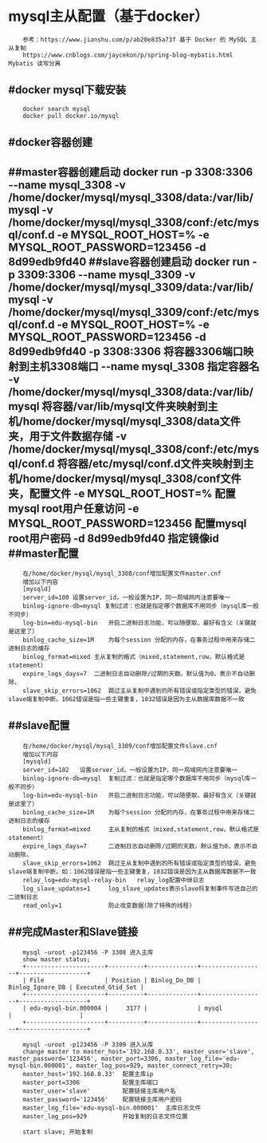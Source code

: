mysql主从配置（基于docker）
=================
        参考：https://www.jianshu.com/p/ab20e835a73f 基于 Docker 的 MySQL 主从复制
        https://www.cnblogs.com/jaycekon/p/spring-blog-mybatis.html  Mybatis 读写分离
#docker mysql下载安装
--------------------
        docker search mysql
        docker pull docker.io/mysql
#docker容器创建
--------------------
##master容器创建启动
        docker run -p 3308:3306 --name mysql_3308 -v /home/docker/mysql/mysql_3308/data:/var/lib/mysql -v /home/docker/mysql/mysql_3308/conf:/etc/mysql/conf.d -e MYSQL_ROOT_HOST=% -e MYSQL_ROOT_PASSWORD=123456 -d 8d99edb9fd40
##slave容器创建启动
        docker run -p 3309:3306 --name mysql_3309 -v /home/docker/mysql/mysql_3309/data:/var/lib/mysql -v /home/docker/mysql/mysql_3309/conf:/etc/mysql/conf.d -e MYSQL_ROOT_HOST=% -e MYSQL_ROOT_PASSWORD=123456 -d 8d99edb9fd40
        -p 3308:3306 将容器3306端口映射到主机3308端口
        --name mysql_3308   指定容器名
        -v /home/docker/mysql/mysql_3308/data:/var/lib/mysql 将容器/var/lib/mysql文件夹映射到主机/home/docker/mysql/mysql_3308/data文件夹，用于文件数据存储
        -v /home/docker/mysql/mysql_3308/conf:/etc/mysql/conf.d 将容器/etc/mysql/conf.d文件夹映射到主机/home/docker/mysql/mysql_3308/conf文件夹，配置文件
        -e MYSQL_ROOT_HOST=%    配置mysql root用户任意访问
        -e MYSQL_ROOT_PASSWORD=123456   配置mysql root用户密码
        -d 8d99edb9fd40     指定镜像id
##master配置
--------------------
        在/home/docker/mysql/mysql_3308/conf增加配置文件master.cnf
        增加以下内容
        [mysqld]
        server_id=100 设置server_id，一般设置为IP，同一局域网内注意要唯一
        binlog-ignore-db=mysql 复制过滤：也就是指定哪个数据库不用同步（mysql库一般不同步）
        log-bin=edu-mysql-bin   开启二进制日志功能，可以随便取，最好有含义（关键就是这里了）
        binlog_cache_size=1M    为每个session 分配的内存，在事务过程中用来存储二进制日志的缓存
        binlog_format=mixed 主从复制的格式（mixed,statement,row，默认格式是statement）
        expire_logs_days=7  二进制日志自动删除/过期的天数。默认值为0，表示不自动删除。
        slave_skip_errors=1062  跳过主从复制中遇到的所有错误或指定类型的错误，避免slave端复制中断。1062错误是指一些主键重复，1032错误是因为主从数据库数据不一致
##slave配置
--------------------
        在/home/docker/mysql/mysql_3309/conf增加配置文件slave.cnf
        增加以下内容
        [mysqld]
        server_id=102   设置server_id，一般设置为IP，同一局域网内注意要唯一
        binlog-ignore-db=mysql  复制过滤：也就是指定哪个数据库不用同步（mysql库一般不同步）
        log-bin=edu-mysql-bin   开启二进制日志功能，可以随便取，最好有含义（关键就是这里了）
        binlog_cache_size=1M    为每个session 分配的内存，在事务过程中用来存储二进制日志的缓存
        binlog_format=mixed     主从复制的格式（mixed,statement,row，默认格式是statement）
        expire_logs_days=7      二进制日志自动删除/过期的天数。默认值为0，表示不自动删除。
        slave_skip_errors=1062  跳过主从复制中遇到的所有错误或指定类型的错误，避免slave端复制中断。如：1062错误是指一些主键重复，1032错误是因为主从数据库数据不一致
        relay_log=edu-mysql-relay-bin   relay_log配置中继日志
        log_slave_updates=1     log_slave_updates表示slave将复制事件写进自己的二进制日志
        read_only=1             防止改变数据(除了特殊的线程)
##完成Master和Slave链接
--------------------
        mysql -uroot -p123456 -P 3308 进入主库
        show master status;
        +----------------------+----------+--------------+------------------+-------------------+
        | File                 | Position | Binlog_Do_DB | Binlog_Ignore_DB | Executed_Gtid_Set |
        +----------------------+----------+--------------+------------------+-------------------+
        | edu-mysql-bin.000004 |     3177 |              | mysql            |                   |
        +----------------------+----------+--------------+------------------+-------------------+

        mysql -uroot -p123456 -P 3309 进入从库
        change master to master_host='192.168.0.33', master_user='slave', master_password='123456', master_port=3306, master_log_file='edu-mysql-bin.000001', master_log_pos=929, master_connect_retry=30;
        master_host='192.168.0.33'  配置主库ip
        master_port=3306            配置主库端口
        master_user='slave'         配置链接主库用户名
        master_password='123456'    配置链接主库用户密码
        master_log_file='edu-mysql-bin.000001'  主库日志文件
        master_log_pos=929          开始复制的日志文件位置

        start slave; 开始复制





























